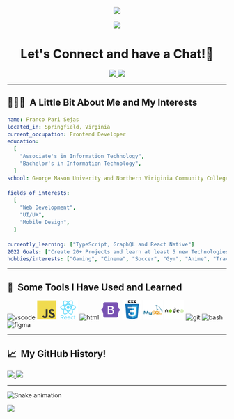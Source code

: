 <p align="center">
<img src="https://capsule-render.vercel.app/api?type=waving&color=gradient&height=100&section=header&text=Hello%20" />
</p>

<p align="center">
  <img src= "https://media4.giphy.com/media/qgQUggAC3Pfv687qPC/giphy.gif?cid=ecf05e47w3gx4gj6vsjq9e0trst2iipeqsojxqbsoa7dj0ky&rid=giphy.gif&ct=g">
</p>

<h1 align="center">
  Let's Connect and have a Chat!💬
</h1>

<p align="center">
<a href="https://www.pari.codes/" target="_blank">
  <img height="50" src="https://user-images.githubusercontent.com/46517096/166972883-f5f1d88c-0246-4374-88ac-ded0f2cf0699.png"/>
</a>
<a href="https://www.linkedin.com/in/franco-pari-sejas/" target="_blank">
  <img height="50" src="https://user-images.githubusercontent.com/46517096/166973395-19676cd8-f8ec-4abf-83ff-da8243505b82.png"/>
</a>

---

<h2> 👨🏻‍💻 &nbsp;A Little Bit About Me and My Interests</h2>

```yaml
name: Franco Pari Sejas
located_in: Springfield, Virginia
current_occupation: Frontend Developer
education:
  [
    "Associate's in Information Technology",
    "Bachelor's in Information Technology",
  ]
school: George Mason Univerity and Northern Viriginia Community College

fields_of_interests:
  [
    "Web Development",
    "UI/UX",
    "Mobile Design",
  ]
  
currently_learning: ["TypeScript, GraphQL and React Native"]
2022 Goals: ["Create 20+ Projects and learn at least 5 new Technologies."]
hobbies/interests: ["Gaming", "Cinema", "Soccer", "Gym", "Anime", "Travel"]
```

---

<h2> 🚀 &nbsp;Some Tools I Have Used and Learned</h2>
<p align="left">
<img src="https://cdn.jsdelivr.net/gh/devicons/devicon/icons/vscode/vscode-original.svg" alt="vscode" width="45" height="45"/>
<img src="https://raw.githubusercontent.com/devicons/devicon/master/icons/javascript/javascript-original.svg" alt="javascript" width="45" height="45" />
<img src="https://raw.githubusercontent.com/devicons/devicon/master/icons/react/react-original-wordmark.svg" alt="react" width="45" height="45" />
<img src="https://cdn.jsdelivr.net/gh/devicons/devicon/icons/html5/html5-original.svg" alt="html" width="45" height="45"/>
<img src="https://raw.githubusercontent.com/devicons/devicon/master/icons/bootstrap/bootstrap-plain.svg" alt="bootstrap" width="45" height="45" />
<img src="https://raw.githubusercontent.com/devicons/devicon/master/icons/css3/css3-original-wordmark.svg" alt="css3" width="45" height="45" />
<img src="https://raw.githubusercontent.com/devicons/devicon/master/icons/mysql/mysql-original-wordmark.svg" alt="mysql" width="45" height="45" />
<img src="https://raw.githubusercontent.com/devicons/devicon/master/icons/nodejs/nodejs-original-wordmark.svg" alt="nodejs" width="45" height="45" />
<img src="https://cdn.jsdelivr.net/gh/devicons/devicon/icons/git/git-original.svg" alt="git" width="45" height="45"/>
<img src="https://cdn.jsdelivr.net/gh/devicons/devicon/icons/bash/bash-original.svg" alt="bash" width="45" height="45"/>
<img src="https://cdn.jsdelivr.net/gh/devicons/devicon/icons/figma/figma-original.svg" alt="figma" width="45" height="45"/>   
</p>

---

<h2> 📈 &nbsp;My GitHub History!</h2>
<a href="https://github.com/parifranco8">
  <img height="180em" src="https://github-readme-stats.vercel.app/api?username=parifranco8&theme=noctis_minimus&show_icons=true" />
  <img height="180em" src="https://github-readme-stats.vercel.app/api/top-langs/?username=parifranco8&theme=noctis_minimus&layout=compact" />
</a>

---

![Snake animation](https://github.com/parifranco8/parifranco8/blob/output/github-contribution-grid-snake.svg)

<p align="left">
  <img src="https://capsule-render.vercel.app/api?type=waving&color=gradient&height=100&section=footer"/>
</p>
  

